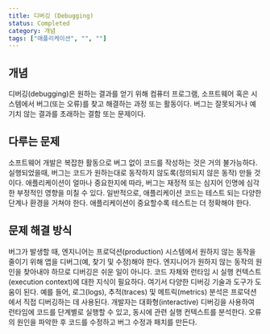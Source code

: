 ```yaml
---
title: 디버깅 (Debugging)
status: Completed
category: 개념
tags: ["애플리케이션", "", ""]
---
```


## 개념

디버깅(debugging)은 원하는 결과를 얻기 위해 컴퓨터 프로그램, 소프트웨어 혹은 시스템에서 버그(또는 오류)를 찾고 해결하는 과정 또는 활동이다. 
버그는 잘못되거나 예기치 않는 결과를 초래하는 결함 또는 문제이다.

## 다루는 문제

소프트웨어 개발은 복잡한 활동으로 버그 없이 코드를 작성하는 것은 거의 불가능하다. 
실행되었을때, 버그는 코드가 원하는대로 동작하지 않도록(정의되지 않은 동작) 만들 것이다. 
애플리케이션이 얼마나 중요한지에 따라, 버그는 재정적 또는 심지어 인명에 심각한 부정적인 영향을 미칠 수 있다. 
일반적으로, 애플리케이션 코드는 테스트 되는 다양한 단계나 환경을 거쳐야 한다. 
애플리케이션이 중요할수록 테스트는 더 정확해야 한다.

## 문제 해결 방식

버그가 발생할 때, 엔지니어는 프로덕션(production) 시스템에서 원하지 않는 동작을 줄이기 위해 앱을 디버그(예, 찾기 및 수정)해야 한다. 
엔지니어가 원하지 않는 동작의 원인을 찾아내야 하므로 디버깅은 쉬운 일이 아니다. 
코드 자체와 런타임 시 실행 컨텍스트(execution context)에 대한 지식이 필요하다. 
여기서 다양한 디버깅 기술과 도구가 도움이 된다. 
예를 들어, 로그(logs), 추적(traces) 및 메트릭(metrics) 분석은 프로덕션에서 직접 디버깅하는 데 사용된다. 
개발자는 대화형(interactive) 디버깅을 사용하여 런타임에 코드를 단계별로 실행할 수 있고, 동시에 관련 실행 컨텍스트를 분석한다. 
오류의 원인을 파악한 후 코드를 수정하고 버그 수정과 패치를 만든다.
